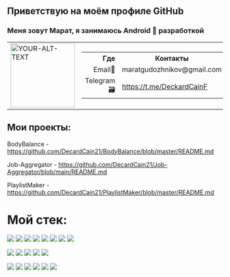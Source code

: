 ## Приветствую на моём профиле GitHub
### Меня зовут Марат, я занимаюсь Android 📱 разработкой
<table>
  <tr>
    <td>
      <picture>
        <source media="(prefers-color-scheme: dark)" srcset="https://lh3.googleusercontent.com/a/ACg8ocIKFuYdc0FMIWBuJpeVVi4dlxbYqjdFkrbfktVPVjEa-PocRTo4=s288-c-no">
        <source media="(prefers-color-scheme: light)" srcset="https://lh3.googleusercontent.com/a/ACg8ocIKFuYdc0FMIWBuJpeVVi4dlxbYqjdFkrbfktVPVjEa-PocRTo4=s288-c-no">
        <img alt="YOUR-ALT-TEXT" src="YOUR-DEFAULT-IMAGE" width="150">
      </picture>
    </td>
    <td>
      <table>
        <tr>
          <th align="right">Где</th>
          <th>Контакты</th>
        </tr>
        <tr>
          <td align="right">Email📧</td>
          <td>maratgudozhnikov@gmail.com</td>
        </tr>
        <tr>
          <td align="right">Telegram🗃️</td>
          <td><a href="https://t.me/DeckardCainF">https://t.me/DeckardCainF</a></td>
        </tr>
      </table>
    </td>
  </tr>
</table>

## Мои проекты:
BodyBalance - https://github.com/DecardCain21/BodyBalance/blob/master/README.md

Job-Aggregator - https://github.com/DecardCain21/Job-Aggregator/blob/main/README.md

PlaylistMaker - https://github.com/DecardCain21/PlaylistMaker/blob/master/README.md

# Мой стек:
<img src="https://img.shields.io/badge/Android-003442?style=for-the-badge&logo=Android&logoColor=E06F5D"/> <img src="https://img.shields.io/badge/Kotlin-003442?style=for-the-badge&logo=Kotlin&logoColor=E06F5D"/> <img src="https://img.shields.io/badge/Java-003442?style=for-the-badge&logo=&logoColor=E06F5D"/> <img src="https://img.shields.io/badge/Kotlin Coroutines-003442?style=for-the-badge&logo=&logoColor=E06F5D"/> <img src="https://img.shields.io/badge/ RxJava-003442?style=for-the-badge&logo=&logoColor=E06F5D"/> <img src="https://img.shields.io/badge/OkHttp-003442?style=for-the-badge&logo=&logoColor=E06F5D"/> <img src="https://img.shields.io/badge/REST API-003442?style=for-the-badge&logo=&logoColor=E06F5D"/> <img src="https://img.shields.io/badge/Retrofit-003442?style=for-the-badge&logo=&logoColor=E06F5D"/>

<img src="https://img.shields.io/badge/Jetpack Compose-003442?style=for-the-badge&logo=jetpackcompose&logoColor=E06F5D"/> <img src="https://img.shields.io/badge/Jetpack Navigation Component-003442?style=for-the-badge&logo=&logoColor=E06F5D"/> <img src="https://img.shields.io/badge/Clean Architecture-003442?style=for-the-badge&logo=&logoColor=E06F5D"/> <img src="https://img.shields.io/badge/SOLID-003442?style=for-the-badge&logo=solid&logoColor=E06F5D"/> <img src="https://img.shields.io/badge/Android SDK-003442?style=for-the-badge&logo=androidstudio&logoColor=E06F5D"/>

<img src="https://img.shields.io/badge/Koin-003442?style=for-the-badge&logo=&logoColor=E06F5D"/> <img src="https://img.shields.io/badge/Dagger/Hilt-003442?style=for-the-badge&logo=&logoColor=E06F5D"/> <img src="https://img.shields.io/badge/Firebase-003442?style=for-the-badge&logo=firebase&logoColor=E06F5D"/> <img src="https://img.shields.io/badge/Room-003442?style=for-the-badge&logo=&logoColor=E06F5D"/> <img src="https://img.shields.io/badge/Glide-003442?style=for-the-badge&logo=glide&logoColor=E06F5D"/> <img src="https://img.shields.io/badge/Gson-003442?style=for-the-badge&logo=&logoColor=E06F5D"/>
<!-- <img src="https://img.shields.io/badge/Android-003442?style=for-the-badge&logo=Android&logoColor=E06F5D"/>
<!--
**DecardCain21/DecardCain21** is a ✨ _special_ ✨ repository because its `README.md` (this file) appears on your GitHub profile.

Here are some ideas to get you started:

- 🔭 I’m currently working on ...
- 🌱 I’m currently learning ...
- 👯 I’m looking to collaborate on ...
- 🤔 I’m looking for help with ...
- 💬 Ask me about ...
- 📫 How to reach me: ...
- 😄 Pronouns: ...
- ⚡ Fun fact: ...
-->
